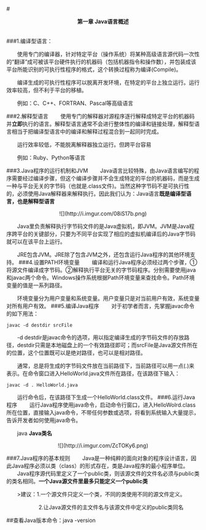 #<center>**第一章 Java语言概述**</center>
</br>

###1.编译型语言：

&emsp;&emsp;使用专门的编译器，针对特定平台（操作系统）将某种高级语言源代码一次性的“翻译”成可被该平台硬件执行的机器码（包括机器指令和操作数），并包装成该平台所能识别的可执行性程序的格式，这个转换过程称为编译(Compile)。

&emsp;&emsp;编译生成的可执行性程序可以脱离开发环境，在特定的平台上独立运行。运行效率较高，但不利于平台的移植。

&emsp;&emsp;例如：C、C++、FORTRAN、Pascal等高级语言

###2.解释型语言
&emsp;&emsp;使用专门的解释器对源程序逐行解释成特定平台的机器码并**立即**执行的语言。解释型语言通常不会进行整体性的编译和链接处理，解释型语言相当于把编译型语言中的编译和解释过程混合到一起同时完成。

&emsp;&emsp;运行效率较低，不能脱离解释器独立运行。但跨平台容易

&emsp;&emsp;例如：Ruby、Python等语言

###3.Java程序的运行机制和JVM
&emsp;&emsp;Java语言比较特殊，由Java语言编写的程序需要经过编译步骤，但这个编译步骤并不会生成特定的平台的机器码，而是生成一种与平台无关的字节码（也就是.class文件)。当然这种字节码不是可执行性的，必须使用Java解释器来解释执行。因此我们认为：Java语言**既是编译型语言，也是解释型语言**
<center>![](http://i.imgur.com/08iS17b.png)</center>

&emsp;&emsp;Java里负责解释执行字节码文件的是Java虚拟机，即JVM。JVM是Java程序跨平台的关键部分，只要为不同平台实现了相应的虚拟机编译后的Java字节码就可以在该平台上运行。

&emsp;&emsp;JRE包含JVM。JRE除了包含JVM之外，还包含运行Java程序的其他环境支持。
###4.设置PATH环境变量
&emsp;&emsp;编译和运行Java程序必须经过两个步骤，①将源文件编译成字节码。②解释执行平台无关的字节码程序。分别需要使用java和javac两个命令。Windows操作系统根据Path环境变量来查找命令。Path环境变量的值是一系列路径。

&emsp;&emsp;环境变量分为用户变量和系统变量。用户变量只是对当前用户有效，系统变量对所有用户有效。
###5.编译Java程序
&emsp;&emsp;对于初学者而言，先掌握javac命令的如下用法：

`javac -d destdir srcFile`

&emsp;&emsp;-d destdir是javac命令的选项，用以指定编译生成的字节码文件的存放路径，destdir只需是本地磁盘上的一个有效路径即可；而srcFile是Java源文件所在的位置，这个位置既可以是绝对路径，也可以是相对路径。

&emsp;&emsp;通常，总是将生成的字节码文件放在当前路径下，当前路径可以用一点(.)来表示。在命令窗口进入HelloWorld.java文件所在路径，在该路径下输入：

`javac -d . HelloWorld.java`

&emsp;&emsp;运行命令后，在该路径下生成一个HelloWorld.class文件。
###6.运行Java程序
&emsp;&emsp;运行Java程序使用java命令，启动命令行窗口，进入HelloWolrd.class所在位置，直接输入java命令，不带任何参数或选项，将看到系统输入大量提示，告诉开发者如何使用java命令。

&emsp;&emsp;java **Java类名**

<center>![](http://i.imgur.com/ZcTOKy6.png)</center>

###7.Java程序的基本规则
&emsp;&emsp;Java是一种纯粹的面向对象的程序设计语言，因此Java程序必须以类（class）的形式存在，类是Java程序的最小程序单位。
&emsp;&emsp;Java程序源代码里定义了一个public类，则该源文件的文件名必须与public类的类名相同。**一个Java源文件里最多只能定义一个public类**

&emsp;&emsp;>建议：1.一个源文件只定义一个类，不同的类使用不同的源文件定义。

&emsp;&emsp;&emsp;&emsp;&emsp;&emsp;2.让Java源文件的主文件名与该源文件中定义的public类同名

##查看Java版本命令：java -version
